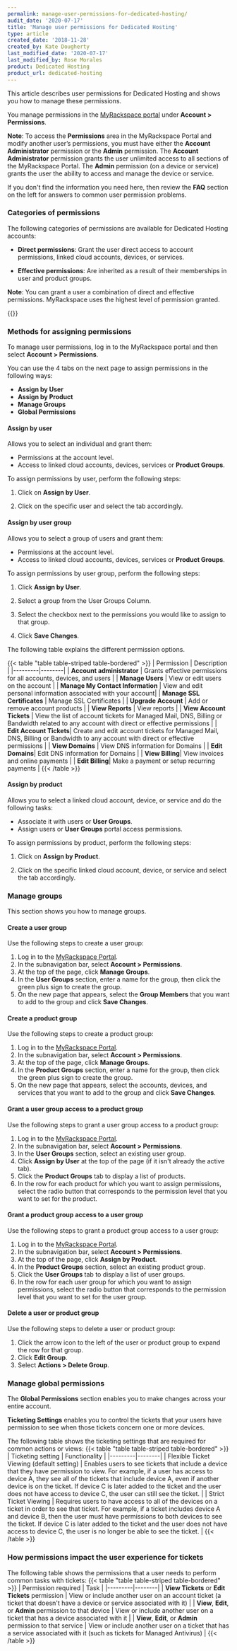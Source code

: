 ```yaml
---
permalink: manage-user-permissions-for-dedicated-hosting/
audit_date: '2020-07-17'
title: 'Manage user permissions for Dedicated Hosting'
type: article
created_date: '2018-11-28'
created_by: Kate Dougherty
last_modified_date: '2020-07-17'
last_modified_by: Rose Morales
product: Dedicated Hosting
product_url: dedicated-hosting
---
```


This article describes user permissions for Dedicated Hosting and shows you
how to manage these permissions.

You manage permissions in the [MyRackspace
portal](https://login.rackspace.com) under **Account > Permissions**.

**Note**: To access the **Permissions** area in the MyRackspace Portal and
modify another user’s permissions, you must have either the **Account
Administrator** permission or the **Admin** permission. The **Account
Administrator** permission grants the user unlimited access to all sections of
the MyRackspace Portal. The **Admin** permission (on a device or service)
grants the user the ability to access and manage the device or service.

If you don't find the information you need here, then review the **FAQ** section on the left
for answers to common user permission problems.

### Categories of permissions

The following categories of permissions are available for Dedicated Hosting
accounts:

- **Direct permissions**: Grant the user direct access to
  account permissions, linked cloud accounts, devices, or services.

- **Effective permissions**: Are inherited as a result of their memberships in user and product groups.

**Note**: You can grant a user a combination of direct and effective
permissions. MyRackspace uses the highest level of permission granted.

{{<image src="photo_1.png" alt="" title="">}}

### Methods for assigning permissions
To manage user permissions, log in to the MyRackspace
portal and then select **Account > Permissions**.

You can use the 4 tabs on the next page to assign permissions in the following ways:

- **Assign by User**
- **Assign by Product**
- **Manage Groups**
- **Global Permissions**

#### Assign by user

Allows you to select an individual and grant them:

- Permissions at the account level.
- Access to linked cloud accounts, devices, services or **Product Groups**.

To assign permissions by user, perform the following steps:

1. Click on **Assign by User**.

2. Click on the specific user and select the tab accordingly.

#### Assign by user group

Allows you to select a group of users and grant them:

- Permissions at the account level.
- Access to linked cloud accounts, devices, services or **Product Groups**.

To assign permissions by user group, perform the following steps:

1. Click **Assign by User**.

2. Select a group from the User Groups Column.

3. Select the checkbox next to the permissions you would like to assign to that group.

4. Click **Save Changes**.

The following table explains the different
permission options.


{{< table "table  table-striped table-bordered" >}}
| Permission | Description |
|---------|--------|
| <b>Account administrator</b> | Grants effective permissions for all accounts, devices, and users |
| <b>Manage Users</b> | View or edit users on the account |
| <b>Manage My Contact Information</b> | View and edit personal information associated with your account|
| <b>Manage SSL Certificates</b> | Manage SSL Certificates     |
| <b>Upgrade Account</b> | Add or remove account products   |
| <b>View Reports</b> | View reports    |
| <b>View Account Tickets</b> | View the list of account tickets for Managed Mail, DNS, Billing or Bandwidth related to any account with direct or effective permissions |
| <b>Edit Account Tickets</b>| Create and edit account tickets for Managed Mail, DNS, Billing or Bandwidth to any account with direct or effective permissions  |
| <b>View Domains</b> | View DNS information for Domains  |
| <b>Edit Domains</b>|  Edit DNS information for Domains |
| <b>View Billing</b>| View invoices and online payments |
| <b>Edit Billing</b>| Make a payment or setup recurring payments |
{{< /table >}}

#### Assign by product

Allows you to select a linked cloud account, device, or service and do the following tasks:

- Associate it with users or **User Groups**.
- Assign users or **User Groups** portal access permissions.

To assign permissions by product, perform the following steps:

1. Click on **Assign by Product**.

2. Click on the specific linked cloud account, device, or service and select the tab accordingly.

### Manage groups

This section shows you how to manage groups.

#### Create a user group

Use the following steps to create a user group:

1. Log in to the [MyRackspace Portal](https://login.rackspace.com).
2. In the subnavigation bar, select **Account > Permissions**.
3. At the top of the page, click **Manage Groups**.
4. In the **User Groups** section, enter a name for the group, then click the
   green plus sign to create the group.
5. On the new page that appears, select the **Group Members** that you want to
   add to the group and click **Save Changes**.

#### Create a product group

Use the following steps to create a product group:

1. Log in to the [MyRackspace Portal](https://login.rackspace.com).
2. In the subnavigation bar, select **Account > Permissions**.
3. At the top of the page, click **Manage Groups**.
4. In the **Product Groups** section, enter a name for the group, then click
   the green plus sign to create the group.
5. On the new page that appears, select the accounts, devices, and services
   that you want to add to the group and click **Save Changes**.

#### Grant a user group access to a product group

Use the following steps to grant a user group access to a product group:

1. Log in to the [MyRackspace Portal](https://login.rackspace.com).
2. In the subnavigation bar, select **Account > Permissions**.
3. In the **User Groups** section, select an existing user group.
4. Click **Assign by User** at the top of the page (if it isn't already the
   active tab).
5. Click the **Product Groups** tab to display a list of products.
6. In the row for each product for which you want to assign permissions,
   select the radio button that corresponds to the permission level that you
   want to set for the product.

#### Grant a product group access to a user group

Use the following steps to grant a product group access to a user group:

1. Log in to the [MyRackspace Portal](https://login.rackspace.com).
2. In the subnavigation bar, select **Account > Permissions**.
3. At the top of the page, click **Assign by Product**.
4. In the **Product Groups** section, select an existing product group.
5. Click the **User Groups** tab to display a list of user groups.
6. In the row for each user group for which you want to assign permissions,
   select the radio button that corresponds to the permission level that you
   want to set for the user group.

#### Delete a user or product group

Use the following steps to delete a user or product group:

1. Click the arrow icon to the left of the user or product group to expand the row for that group.
2. Click **Edit Group**.
3. Select **Actions > Delete Group**.

### Manage global permissions

The **Global Permissions** section enables you to make changes across your
entire account.

**Ticketing Settings** enables you to control the tickets that your users have
permission to see when those tickets concern one or more devices.

The following table shows the ticketing settings that are required for common
actions or views:
{{< table "table  table-striped table-bordered" >}}
| Ticketing setting  | Functionality |
|---------|--------|
| Flexible Ticket Viewing (default setting)     | Enables users to see tickets that include a device that they have permission to view. For example, if a user has access to device A, they see all of the tickets that include device A, even if another device is on the ticket. If device C is later added to the ticket and the user does not have access to device C, the user can still see the ticket.   |
| Strict Ticket Viewing     | Requires users to have access to all of the devices on a ticket in order to see that ticket. For example, if a ticket includes device A and device B, then the user must have permissions to both devices to see the ticket. If device C is later added to the ticket and the user does not have access to device C, the user is no longer be able to see the ticket.   |
{{< /table >}}


### How permissions impact the user experience for tickets

The following table shows the permissions that a user needs to perform common
tasks with tickets:
{{< table "table  table-striped table-bordered" >}}
| Permission required  | Task |
|---------|--------|
| <b>View Tickets</b> or <b>Edit Tickets</b> permission   | View or include another user on an account ticket (a ticket that doesn't have a device or service associated with it)   |
| <b>View</b>, <b>Edit</b>, or <b>Admin</b> permission to that device   | View or include another user on a ticket that has a device associated with it   |
| <b>View</b>, <b>Edit</b>, or <b>Admin</b> permission to that service   | View or include another user on a ticket that has a service associated with it (such as tickets for Managed Antivirus)   |
{{< /table >}}

